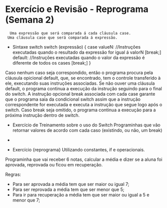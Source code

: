# Exercício e Revisão - Reprograma (Semana 2)



      Uma expressão que será comparada á cada cláusula case.
     Uma cláusula case que será comparada á expressão.

* Sintaxe switch
 switch (expressão) {
 case valueN:
    //Instruções executadas quando o resultado da expressão for igual á valorN
    [break;]
  default:
    //Instruções executadas quando o valor da expressão é diferente de todos os cases
    [break;]
}

Caso nenhum caso seja correspondido, então o programa procura pela cláusula opicional default, que, se encontrado, tem o controle transferido à ele, executando suas instruções associadas. Se não ouver uma cláusula default, o programa continua a execução da instrução seguindo para o final do switch.
A instrução opcional break associada com cada case garante que o programa saia da condicional switch assim que a instrução correspondente for executada  e executa a instrução que segue logo após o switch. Caso break seja omitido, o programa continua a execução para a próxima instrução dentro de switch.


 * Exercício de Treinamento sobre o uso do Switch
Programinhas que vão retornar valores de acordo com cada caso (existindo, ou não, um break)

-

 * Exercício {reprograma}
 Utilizando constantes, if e operacionais. 

Programinha que vai receber 6 notas,
calcular a média e dizer se a aluna foi aprovada, 
reprovada ou ficou em recuperação.

Regras:
- Para ser aprovada a média tem que ser maior ou igual 7;
- Para ser reprovada a média tem que ser menor que 5;
- Para ir para recuperação a média tem que ser maior ou igual a 5 e menor que 7; 